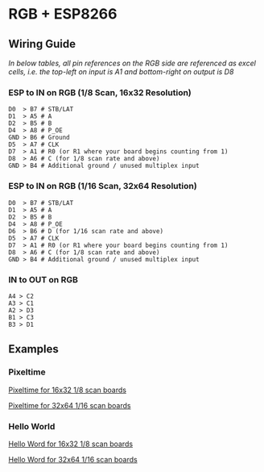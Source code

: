 # RGB + ESP8266

## Wiring Guide

_In below tables, all pin references on the RGB side are referenced as excel cells, i.e. the top-left on input is A1 and bottom-right on output is D8_

### ESP to IN on RGB (1/8 Scan, 16x32 Resolution)
```
D0  > B7 # STB/LAT
D1  > A5 # A
D2  > B5 # B
D4  > A8 # P_OE
GND > B6 # Ground
D5  > A7 # CLK
D7  > A1 # R0 (or R1 where your board begins counting from 1)
D8  > A6 # C (for 1/8 scan rate and above)
GND > B4 # Additional ground / unused multiplex input
```

### ESP to IN on RGB (1/16 Scan, 32x64 Resolution)
```
D0  > B7 # STB/LAT
D1  > A5 # A
D2  > B5 # B
D4  > A8 # P_OE
D6  > B6 # D (for 1/16 scan rate and above) 
D5  > A7 # CLK
D7  > A1 # R0 (or R1 where your board begins counting from 1)
D8  > A6 # C (for 1/8 scan rate and above)
GND > B4 # Additional ground / unused multiplex input
```

### IN to OUT on RGB
```
A4 > C2
A3 > C1
A2 > D3
B1 > C3
B3 > D1
```

## Examples

### Pixeltime

[Pixeltime for 16x32 1/8 scan boards](examples/pixeltime-16x32/pixeltime-16x32.ino)

[Pixeltime for 32x64 1/16 scan boards](examples/pixeltime-32x64/pixeltime-32x64.ino)

### Hello World

[Hello Word for 16x32 1/8 scan boards](examples/helloworld-16x32/helloworld-16x32.ino)

[Hello Word for 32x64 1/16 scan boards](examples/helloworld-32x64/helloworld-32x64.ino)
